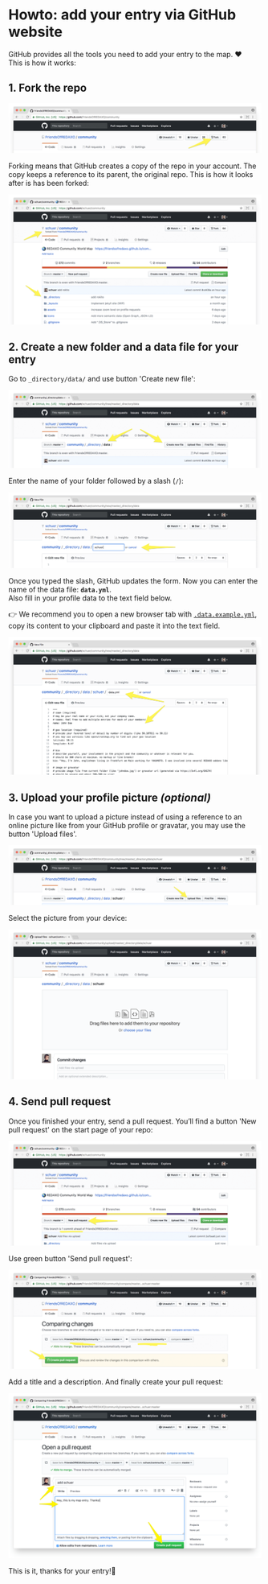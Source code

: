# Howto: add your entry via GitHub website

GitHub provides all the tools you need to add your entry to the map. ❤️  
This is how it works:

## 1. Fork the repo

![Screenshot 1](https://raw.githubusercontent.com/FriendsOfREDAXO/community/assets/howto-github/howto-github_01.png)

Forking means that GitHub creates a copy of the repo in your account. The copy keeps a reference to its parent, the original repo. This is how it looks after is has been forked:

![Screenshot 2](https://raw.githubusercontent.com/FriendsOfREDAXO/community/assets/howto-github/howto-github_02.png)

## 2. Create a new folder and a data file for your entry

Go to `_directory/data/` and use button 'Create new file':

![Screenshot 3](https://raw.githubusercontent.com/FriendsOfREDAXO/community/assets/howto-github/howto-github_03.png)

Enter the name of your folder followed by a slash (`/`):

![Screenshot 4](https://raw.githubusercontent.com/FriendsOfREDAXO/community/assets/howto-github/howto-github_04.png)

Once you typed the slash, GitHub updates the form. Now you can enter the name of the data file: __`data.yml`__.  
Also fill in your profile data to the text field below.

👉 We recommend you to open a new browser tab with [`.data.example.yml`](https://github.com/FriendsOfREDAXO/community/blob/master/_directory/.data.example.yml), copy its content to your clipboard and paste it into the text field. 

![Screenshot 5](https://raw.githubusercontent.com/FriendsOfREDAXO/community/assets/howto-github/howto-github_05.png)

## 3. Upload your profile picture _(optional)_

In case you want to upload a picture instead of using a reference to an online picture like from your GitHub profile or gravatar, you may use the button 'Upload files'.

![Screenshot 6](https://raw.githubusercontent.com/FriendsOfREDAXO/community/assets/howto-github/howto-github_06.png)

Select the picture from your device:

![Screenshot 7](https://raw.githubusercontent.com/FriendsOfREDAXO/community/assets/howto-github/howto-github_07.png)

## 4. Send pull request

Once you finished your entry, send a pull request. You’ll find a button 'New pull request' on the start page of your repo:

![Screenshot 8](https://raw.githubusercontent.com/FriendsOfREDAXO/community/assets/howto-github/howto-github_08.png)

Use green button 'Send pull request':

![Screenshot 9](https://raw.githubusercontent.com/FriendsOfREDAXO/community/assets/howto-github/howto-github_09.png)

Add a title and a description. And finally create your pull request:

![Screenshot 10](https://raw.githubusercontent.com/FriendsOfREDAXO/community/assets/howto-github/howto-github_10.png)

This is it, thanks for your entry!🚀
